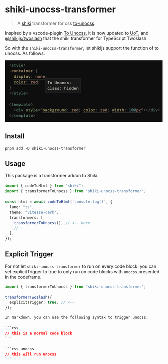 # shiki-unocss-transformer

> A [shiki](https://github.com/shikijs/shiki) transformer for css [to-unocss](https://github.com/Simon-He95/unot).

Inspired by a vscode-plugin [To Unocss](https://github.com/Simon-He95/tounocss), it is now updated to [UoT](https://github.com/Simon-He95/unot), and [@shikijs/twoslash](https://github.com/shikijs/shiki/tree/main/packages/twoslash) that the shiki transformer for TypeScript Twoslash.

So with the `shiki-unocss-transformer`, let shikijs support the function of to unocss. As follows:

![](https://github.com/shellingfordly/shiki-unocss-transformer/blob/main/apps/demo/public/preview.png)

## Install

```
pnpm add -D shiki-unocss-transformer
```

## Usage

This package is a transformer addon to Shiki.

```ts
import { codeToHtml } from "shiki";
import { transformerToUnocss } from "shiki-unocss-transformer";

const html = await codeToHtml(`console.log()`, {
  lang: "ts",
  theme: "vitesse-dark",
  transformers: [
    transformerToUnocss(), // <-- here
    // ...
  ],
});
```

## Explicit Trigger

For not let `shiki-unocss-transformer` to run on every code block. you can set explicitTrigger to true to only run on code blocks with `unocss` presented in the codeframe.

```ts
import { transformerToUnocss } from "shiki-unocss-transformer";

transformerTwoslash({
  explicitTrigger: true, // <--
});
```

````css
In markdown, you can use the following syntax to trigger unocss:

```css
// this is a normal code block
```

```css unocss
// this will run unocss
```
````
